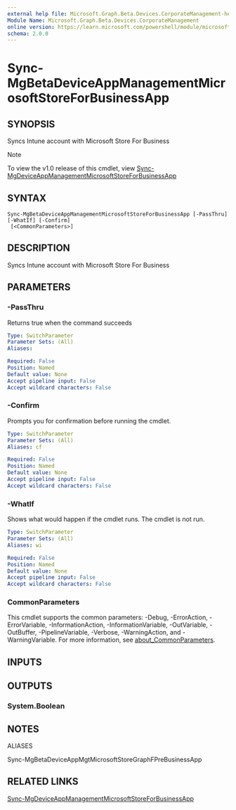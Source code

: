 ```yaml
---
external help file: Microsoft.Graph.Beta.Devices.CorporateManagement-help.xml
Module Name: Microsoft.Graph.Beta.Devices.CorporateManagement
online version: https://learn.microsoft.com/powershell/module/microsoft.graph.beta.devices.corporatemanagement/sync-mgbetadeviceappmanagementmicrosoftstoreforbusinessapp
schema: 2.0.0
---
```


# Sync-MgBetaDeviceAppManagementMicrosoftStoreForBusinessApp

## SYNOPSIS
Syncs Intune account with Microsoft Store For Business

> [!NOTE]
> To view the v1.0 release of this cmdlet, view [Sync-MgDeviceAppManagementMicrosoftStoreForBusinessApp](/powershell/module/Microsoft.Graph.Devices.CorporateManagement/Sync-MgDeviceAppManagementMicrosoftStoreForBusinessApp?view=graph-powershell-v1.0)

## SYNTAX

```
Sync-MgBetaDeviceAppManagementMicrosoftStoreForBusinessApp [-PassThru] [-WhatIf] [-Confirm]
 [<CommonParameters>]
```

## DESCRIPTION
Syncs Intune account with Microsoft Store For Business

## PARAMETERS

### -PassThru
Returns true when the command succeeds

```yaml
Type: SwitchParameter
Parameter Sets: (All)
Aliases:

Required: False
Position: Named
Default value: None
Accept pipeline input: False
Accept wildcard characters: False
```

### -Confirm
Prompts you for confirmation before running the cmdlet.

```yaml
Type: SwitchParameter
Parameter Sets: (All)
Aliases: cf

Required: False
Position: Named
Default value: None
Accept pipeline input: False
Accept wildcard characters: False
```

### -WhatIf
Shows what would happen if the cmdlet runs.
The cmdlet is not run.

```yaml
Type: SwitchParameter
Parameter Sets: (All)
Aliases: wi

Required: False
Position: Named
Default value: None
Accept pipeline input: False
Accept wildcard characters: False
```

### CommonParameters
This cmdlet supports the common parameters: -Debug, -ErrorAction, -ErrorVariable, -InformationAction, -InformationVariable, -OutVariable, -OutBuffer, -PipelineVariable, -Verbose, -WarningAction, and -WarningVariable. For more information, see [about_CommonParameters](http://go.microsoft.com/fwlink/?LinkID=113216).

## INPUTS

## OUTPUTS

### System.Boolean
## NOTES

ALIASES

Sync-MgBetaDeviceAppMgtMicrosoftStoreGraphFPreBusinessApp

## RELATED LINKS
[Sync-MgDeviceAppManagementMicrosoftStoreForBusinessApp](/powershell/module/Microsoft.Graph.Devices.CorporateManagement/Sync-MgDeviceAppManagementMicrosoftStoreForBusinessApp?view=graph-powershell-v1.0)

